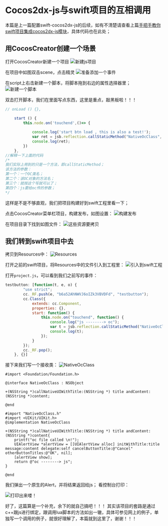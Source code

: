 ﻿# Cocos2dx-js与swift项目的互相调用


本篇是上一篇配置swift-cocos2dx-js的后续，如有不清楚请查看上篇[手把手教你swift项目集成cocos2dx-js模块](https://github.com/usiege/CocosJS)，具体代码也在此处；


## 用CocosCreator创建一个场景

打开CocosCreator新建一个项目
![新建js项目][1]

在项目中如图双击scene，点击精灵
![准备添加一个事件][2]

在script上右击新建一个脚本，将脚本拖到右边的属性选择器里；
![新建一个脚本][3]

双击打开脚本，我们在里面写点东西，这里是重点，敲黑板啦！！！
```js
// onLoad () {},

    start () {
        this.node.on('touchend',()=> {
            
            console.log('start btn load , this is also a test!');
            var ret = jsb.reflection.callStaticMethod("NativeOcClass", "callNativeUIWithTitle:andContent:", "cocos2d-js", "Yes! you call a Native UI from Reflection");
            console.log(ret);
        })
    },
//解释一下上面的代码
/*
我们实际上用到的只是一个方法，即callStaticMethod；
该方法的参数：
第一个：一个OC类名；
第二个：该OC对象的方法名；
第三个：就按这个写就可以了；
第四个：js要给oc传的参数；
*/
```

这样是不是不够直观，我们把项目构建好到swift工程里看一下；

点击CocosCreator菜单栏项目，构建发布，如图设置：
![构建发布][4]

在项目目录下找到如图文件：
![这些资源要拷贝][5]

## 我们转到swift项目中去

拷贝到Resources中：
![Resources][6]

打开之前的swift项目，将Resources中的文件引入到工程里：
![引入到swift工程][7]

打开`project.js`，可以看到我们之前写的事件：
```js
testbutton: [function(t, e, o) {
		"use strict";
		cc._RF.push(e, "b6a52AhNWVJ6oIZk3VBVDFd", "testbutton");
		cc.Class({
			extends: cc.Component,
			properties: {},
			start: function() {
				this.node.on("touchend", function() {
					console.log("js --------> oc");
					var t = jsb.reflection.callStaticMethod("NativeOcClass", "callNativeUIWithTitle:andContent:", "cocos2d-js", "Yes! you call a Native UI from Reflection");
					console.log(t);
				});
			}
		});
		cc._RF.pop();
	}, {}]
```

接下来我们写一个接收类：
![NativeOcClass][8]

```oc
#import <Foundation/Foundation.h>

@interface NativeOcClass : NSObject

+(NSString *)callNativeUIWithTitle:(NSString *) title andContent:(NSString *)content;

@end
```

```oc
#import "NativeOcClass.h"
#import <UIKit/UIKit.h>
@implementation NativeOcClass

+(NSString *)callNativeUIWithTitle:(NSString *) title andContent:(NSString *)content{
    printf("oc file called \n!");
    UIAlertView *alertView = [[UIAlertView alloc] initWithTitle:title message:content delegate:self cancelButtonTitle:@"Cancel" otherButtonTitles:@"OK", nil];
    [alertView show];
    return @"oc --------> js";
}

@end
```

我们弹出一个原生的Alert，并将结果返回给js；
看控制台打印：

![打印出来喽！][9]

好了，这篇算是一个补充，余下的就自己搞吧！！！
其实该项目的套路是通过c++跟js进行绑定，跟调用lua脚本的方法如出一辙，具体可参见网上的例子，单独写一个调用的例子，就很好理解了，本篇就到这里了，谢谢！！！

  [1]: http://static.zybuluo.com/usiege/eip7mgw056j3ywf0qpgmcu8m/image_1cfabu1tj9sd14fp82d5pvfvk9.png
  [2]: http://static.zybuluo.com/usiege/ogbb2ren37w7am2h32p53tsn/image_1cfac14uf1ljp121lfu71tnq1kr4m.png
  [3]: http://static.zybuluo.com/usiege/z0pie8qzxiyvi7j3rr9bxrtm/image_1cfachupv1fk61srv1lb91sk81psj13.png
  [4]: http://static.zybuluo.com/usiege/wgrpbk4kdvdhtx45e8l1j99a/image_1cfad49r0n0qtmtca115up381g.png
  [5]: http://static.zybuluo.com/usiege/s657c8vpfggbrodfhujvj8bi/image_1cfad5eji2b7e3ttib1b1h1ig61t.png
  [6]: http://static.zybuluo.com/usiege/6wve325sa8dc6kz243yc8uwh/image_1cfad7vodl4c1oicoio140h1rm92a.png
  [7]: http://static.zybuluo.com/usiege/yxm1pf6vfk6renm786n0j5cg/image_1cfada9chggo3p11nmagb3puk2n.png
  [8]: http://static.zybuluo.com/usiege/2tdwxye3zjb2njjcscizoan6/image_1cfaddqp818un1a3fb9j13205it34.png
  [9]: http://static.zybuluo.com/usiege/o84cqc480keeaoj89vsuwqh0/image_1cfadk65g1si71n351mjq1frrqr23h.png